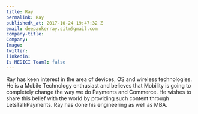 ```yaml
---
title: Ray
permalink: Ray
published\_at: 2017-10-24 19:47:32 Z
email: deepankerray.sitm@gmail.com
company-title: 
Company: 
Image: 
twitter: 
linkedin: 
Is MEDICI Team?: false
---
```


Ray has keen interest in the area of devices, OS and wireless technologies. He is a Mobile Technology enthusiast and believes that Mobility is going to completely change the way we do Payments and Commerce. He wishes to share this belief with the world by providing such content through LetsTalkPayments. Ray has done his engineering as well as MBA.